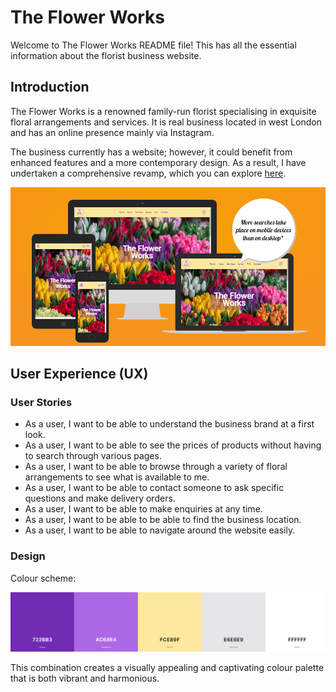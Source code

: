 # The Flower Works

Welcome to The Flower Works README file! This has all the essential information about the florist business website.

## Introduction

The Flower Works is a renowned family-run florist specialising in exquisite floral arrangements and services. It is real business located in west London and has an online presence mainly via Instagram.

The business currently has a website; however, it could benefit from enhanced features and a more contemporary design. As a result, I have undertaken a comprehensive revamp, which you can explore [here](https://sasantazayoni.github.io/The-flower-works/).

![The Flower Works website on all various devices](assets/images/responsiveness.png)

## User Experience (UX)

### User Stories

* As a user, I want to be able to understand the business brand at a first look.
* As a user, I want to be able to see the prices of products without having to search through various pages.
* As a user, I want to be able to browse through a variety of floral arrangements to see what is available to me.
* As a user, I want to be able to contact someone to ask specific questions and make delivery orders.
* As a user, I want to be able to make enquiries at any time.
* As a user, I want to be able to be able to find the business location.
* As a user, I want to be able to navigate around the website easily.

### Design

Colour scheme:

![Color Swatches](assets/images/colors.png)

This combination creates a visually appealing and captivating colour palette that is both vibrant and harmonious.
